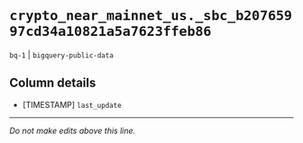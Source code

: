 # `crypto_near_mainnet_us._sbc_b20765997cd34a10821a5a7623ffeb86`
`bq-1` | `bigquery-public-data`

## Column details
* [TIMESTAMP] `last_update`

-------------------------------------------------------------------------------
*Do not make edits above this line.*
